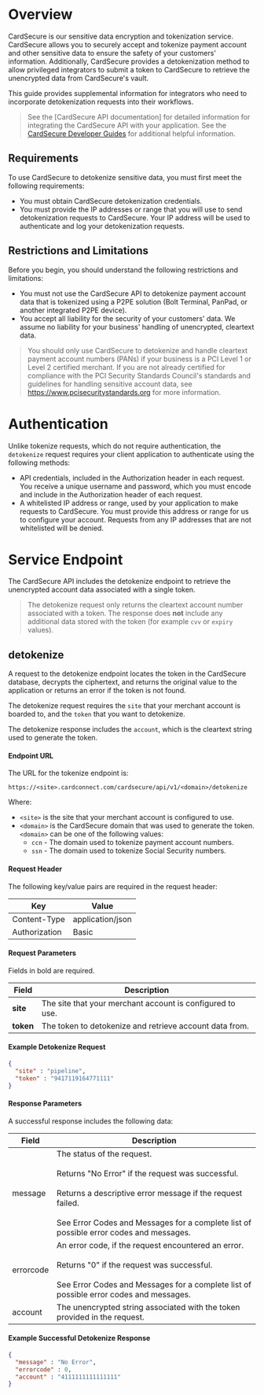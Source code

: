 # Overview

CardSecure is our sensitive data encryption and tokenization service. CardSecure allows you to securely accept and tokenize payment account and other sensitive data to ensure the safety of your customers' information. Additionally, CardSecure provides a detokenization method to allow privileged integrators to submit a token to CardSecure to retrieve the unencrypted data from CardSecure's vault.

This guide provides supplemental information for integrators who need to incorporate detokenization requests into their workflows.

<!-- theme: warning -->
> See the [CardSecure API documentation] for detailed information for integrating the CardSecure API with your application. See the [CardSecure Developer Guides](?path=docs/documentation/CardSecure.md) for additional helpful information.

## Requirements

To use CardSecure to detokenize sensitive data, you must first meet the following requirements:

- You must obtain CardSecure detokenization credentials.
- You must provide the IP addresses or range that you will use to send detokenization requests to CardSecure. Your IP address will be used to authenticate and log your detokenization requests.

## Restrictions and Limitations

Before you begin, you should understand the following restrictions and limitations:

- You must not use the CardSecure API to detokenize payment account data that is tokenized using a P2PE solution (Bolt Terminal, PanPad, or another integrated P2PE device).
- You accept all liability for the security of your customers' data. We assume no liability for your business' handling of unencrypted, cleartext data.

<!-- theme: danger -->
> You should only use CardSecure to detokenize and handle cleartext payment account numbers (PANs) if your business is a PCI Level 1 or Level 2 certified merchant. If you are not already certified for compliance with the PCI Security Standards Council's standards and guidelines for handling sensitive account data, see https://www.pcisecuritystandards.org for more information.

# Authentication

Unlike tokenize requests, which do not require authentication, the `detokenize` request requires your client application to authenticate using the following methods:

- API credentials, included in the Authorization header in each request. You receive a unique username and password, which you must encode and include in the Authorization header of each request.
- A whitelisted IP address or range, used by your application to make requests to CardSecure. You must provide this address or range for us to configure your account. Requests from any IP addresses that are not whitelisted will be denied.

# Service Endpoint

The CardSecure API includes the detokenize endpoint to retrieve the unencrypted account data associated with a single token.

> The detokenize request only returns the cleartext account number associated with a token. The response does **not** include any additional data stored with the token (for example `cvv` or `expiry` values).

## detokenize

A request to the detokenize endpoint locates the token in the CardSecure database, decrypts the ciphertext, and returns the original value to the application or returns an error if the token is not found. 

The detokenize request requires the `site` that your merchant account is boarded to, and the `token`  that you want to detokenize.

The detokenize response includes the `account`, which is the cleartext string used to generate the token.

#### Endpoint URL

The URL for the tokenize endpoint is:

`https://<site>.cardconnect.com/cardsecure/api/v1/<domain>/detokenize`

Where:

- `<site>` is the site that your merchant account is configured to use.
- `<domain>` is the CardSecure domain that was used to generate the token. `<domain>` can be one of the following values:
    - `ccn` - The domain used to tokenize payment account numbers.
    - `ssn` - The domain used to tokenize Social Security numbers.

#### Request Header

The following key/value pairs are required in the request header:

| Key | Value |
| --- | --- |
| Content-Type | application/json
| Authorization	| Basic

#### Request Parameters

Fields in bold are required.

| Field | Description |
| --- | --- |
| **site** | The site that your merchant account is configured to use.
| **token**	| The token to detokenize and retrieve account data from.

#### Example Detokenize Request

```json
{
  "site" : "pipeline",
  "token" : "9417119164771111"
}
```

#### Response Parameters

A successful response includes the following data:

| Field	| Description
| --- | --- |
| message	| The status of the request. <br> <br> Returns "No Error" if the request was successful. <br> <br> Returns a descriptive error message if the request failed. <br> <br> See Error Codes and Messages for a complete list of possible error codes and messages.
| errorcode	| An error code, if the request encountered an error. <br> <br> Returns "0" if the request was successful. <br> <br> See Error Codes and Messages for a complete list of possible error codes and messages.
| account	| The unencrypted string associated with the token provided in the request.

#### Example Successful Detokenize Response

```json
{
  "message" : "No Error",
  "errorcode" : 0,
  "account" : "4111111111111111"
}
```
